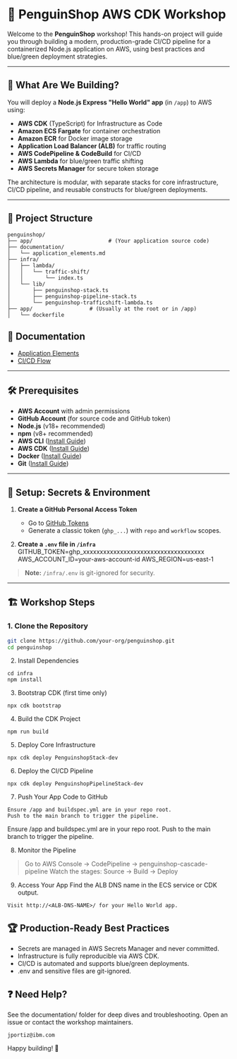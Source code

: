 # 🐧 PenguinShop AWS CDK Workshop

Welcome to the **PenguinShop** workshop! This hands-on project will guide you through building a modern, production-grade CI/CD pipeline for a containerized Node.js application on AWS, using best practices and blue/green deployment strategies.

---

## 🚀 What Are We Building?

You will deploy a **Node.js Express "Hello World" app** (in `/app`) to AWS using:

- **AWS CDK** (TypeScript) for Infrastructure as Code
- **Amazon ECS Fargate** for container orchestration
- **Amazon ECR** for Docker image storage
- **Application Load Balancer (ALB)** for traffic routing
- **AWS CodePipeline & CodeBuild** for CI/CD
- **AWS Lambda** for blue/green traffic shifting
- **AWS Secrets Manager** for secure token storage

The architecture is modular, with separate stacks for core infrastructure, CI/CD pipeline, and reusable constructs for blue/green deployments.

---

## 📂 Project Structure
```
penguinshop/
├── app/                        # (Your application source code)
├── documentation/
│   └── application_elements.md
├── infra/
│   ├── lambda/
│   │   └── traffic-shift/
│   │       └── index.ts
│   └── lib/
│       ├── penguinshop-stack.ts
│       ├── penguinshop-pipeline-stack.ts
│       └── penguinshop-trafficshift-lambda.ts
├── app/                  # (Usually at the root or in /app)
│   └── dockerfile
```

## 📖 Documentation

- [Application Elements](documentation/application_elements.md)
- [CI/CD Flow](documentation/application_flow.md)

---

## 🛠️ Prerequisites

- **AWS Account** with admin permissions
- **GitHub Account** (for source code and GitHub token)
- **Node.js** (v18+ recommended)
- **npm** (v8+ recommended)
- **AWS CLI** ([Install Guide](https://docs.aws.amazon.com/cli/latest/userguide/getting-started-install.html))
- **AWS CDK** ([Install Guide](https://docs.aws.amazon.com/cdk/v2/guide/getting_started.html))
- **Docker** ([Install Guide](https://www.docker.com/products/docker-desktop))
- **Git** ([Install Guide](https://git-scm.com/book/en/v2/Getting-Started-Installing-Git))

---

## 🔐 Setup: Secrets & Environment

1. **Create a GitHub Personal Access Token**  
   - Go to [GitHub Tokens](https://github.com/settings/tokens)
   - Generate a classic token (`ghp_...`) with `repo` and `workflow` scopes.

2. **Create a `.env` file in `/infra`**  
GITHUB_TOKEN=ghp_xxxxxxxxxxxxxxxxxxxxxxxxxxxxxxxxxxxx AWS_ACCOUNT_ID=your-aws-account-id AWS_REGION=us-east-1

> **Note:** `/infra/.env` is git-ignored for security.

---

## 🏗️ Workshop Steps

### 1. **Clone the Repository**

```sh
git clone https://github.com/your-org/penguinshop.git
cd penguinshop
```
2. Install Dependencies
```
cd infra
npm install
```

3. Bootstrap CDK (first time only)
```
npx cdk bootstrap
```

4. Build the CDK Project
```
npm run build
```

5. Deploy Core Infrastructure
```
npx cdk deploy PenguinshopStack-dev
```

6. Deploy the CI/CD Pipeline
```
npx cdk deploy PenguinshopPipelineStack-dev
```

7. Push Your App Code to GitHub
```
Ensure /app and buildspec.yml are in your repo root.
Push to the main branch to trigger the pipeline.
```

Ensure /app and buildspec.yml are in your repo root.
Push to the main branch to trigger the pipeline.

8. Monitor the Pipeline
> Go to AWS Console → CodePipeline → penguinshop-cascade-pipeline
Watch the stages: Source → Build → Deploy

9. Access Your App
Find the ALB DNS name in the ECS service or CDK output.
```
Visit http://<ALB-DNS-NAME>/ for your Hello World app.
```

## 🏆 Production-Ready Best Practices
- Secrets are managed in AWS Secrets Manager and never committed.
- Infrastructure is fully reproducible via AWS CDK.
- CI/CD is automated and supports blue/green deployments.
- .env and sensitive files are git-ignored.

## ❓ Need Help?
See the documentation/ folder for deep dives and troubleshooting.
Open an issue or contact the workshop maintainers.
```
jportiz@ibm.com
```
Happy building! 🐧

